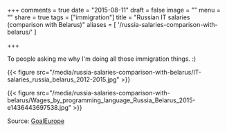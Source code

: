 +++
comments = true
date = "2015-08-11"
draft = false
image = ""
menu = ""
share = true
tags = ["immigration"]
title = "Russian IT salaries (comparison with Belarus)"
aliases = [ '/russia-salaries-comparison-with-belarus/' ]

+++

To people asking me why I'm doing all those immigration things. :)

{{< figure src="/media/russia-salaries-comparison-with-belarus/IT-salaries_russia_belarus_2012-2015.jpg" >}}

{{< figure src="/media/russia-salaries-comparison-with-belarus/Wages_by_programming_language_Russia_Belarus_2015-e1436443697538.jpg" >}}

Source: [GoalEurope](http://goaleurope.com/2015/07/09/russia-and-belarus-it-salaries-comparison/)

